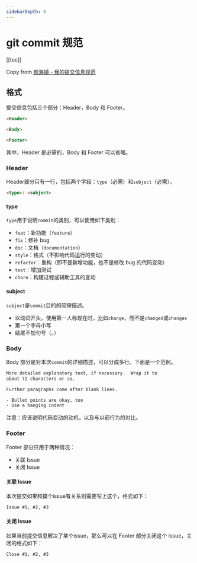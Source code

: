 ```yaml
---
sidebarDepth: 0
---
```


# git commit 规范

[[toc]]

Copy from [颜海镜 - 我的提交信息规范](https://yanhaijing.com/git/2016/02/17/my-commit-message/)

## 格式

提交信息包括三个部分：Header，Body 和 Footer。

```html
<Header>

<Body>

<Footer>
```

其中，Header 是必需的，Body 和 Footer 可以省略。

### Header

Header部分只有一行，包括两个字段：`type`（必需）和`subject`（必需）。

```html
<type>: <subject>
```

#### type

`type`用于说明`commit`的类别，可以使用如下类别：

- `feat`：新功能（`feature`）
- `fix`：修补 bug
- `doc`：文档（`documentation`）
- `style`：格式（不影响代码运行的变动）
- `refactor`：重构（即不是新增功能，也不是修改 bug 的代码变动）
- `test`：增加测试
- `chore`：构建过程或辅助工具的变动

#### subject

`subject`是`commit`目的的简短描述。

- 以动词开头，使用第一人称现在时，比如`change`，而不是`changed`或`changes`
- 第一个字母小写
- 结尾不加句号（。）

### Body

Body 部分是对本次`commit`的详细描述，可以分成多行。下面是一个范例。

```html
More detailed explanatory text, if necessary.  Wrap it to
about 72 characters or so.

Further paragraphs come after blank lines.

- Bullet points are okay, too
- Use a hanging indent
```

注意：应该说明代码变动的动机，以及与以前行为的对比。

### Footer

Footer 部分只用于两种情况：

- 关联 Issue
- 关闭 Issue

#### 关联 Issue

本次提交如果和摸个issue有关系则需要写上这个，格式如下：

```html
Issue #1, #2, #3
```

#### 关闭 Issue

如果当前提交信息解决了某个issue，那么可以在 Footer 部分关闭这个 issue，关闭的格式如下：

```html
Close #1, #2, #3
```
